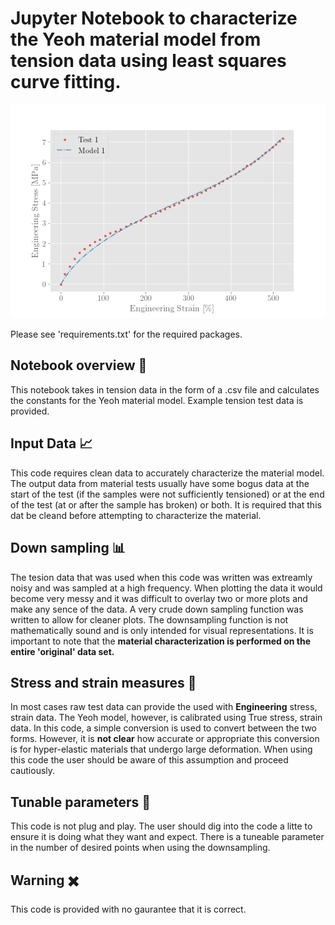 # Jupyter Notebook to characterize the Yeoh material model from tension data using least squares curve fitting.

![Example of output code](Code_Output_Example.png)

Please see 'requirements.txt' for the required packages.

## Notebook overview :green_book:
This notebook takes in tension data in the form of a .csv file and calculates the constants for the Yeoh material model. Example tension test data is provided.

## Input Data :chart_with_upwards_trend:
This code requires clean data to accurately characterize the material model. The output data from material tests usually have some bogus data at the start of the test (if the samples were not sufficiently tensioned) or at the end of the test (at or after the sample has broken) or both. It is required that this dat be cleand before attempting to characterize the material.

## Down sampling :bar_chart:
The tesion data that was used when this code was written was extreamly noisy and was sampled at a high frequency. When plotting the data it would become very messy and it was difficult to overlay two or more plots and make any sence of the data. A very crude down sampling function was written to allow for cleaner plots. The downsampling function is not mathematically sound and is only intended for visual representations. It is important to note that the **material characterization is performed on the entire 'original' data set.**

## Stress and strain measures :necktie:
In most cases raw test data can provide the used with **Engineering** stress, strain data. The Yeoh model, however, is calibrated using True stress, strain data. In this code, a simple conversion is used to convert between the two forms. However, it is **not clear** how accurate or appropriate this conversion is for hyper-elastic materials that undergo large deformation. When using this code the user should be aware of this assumption and proceed cautiously.

## Tunable parameters :saxophone:
This code is not plug and play. The user should dig into the code a litte to ensure it is doing what they want and expect. There is a tuneable parameter in the number of desired points when using the downsampling.


## Warning :heavy_multiplication_x:
This code is provided with no gaurantee that it is correct.